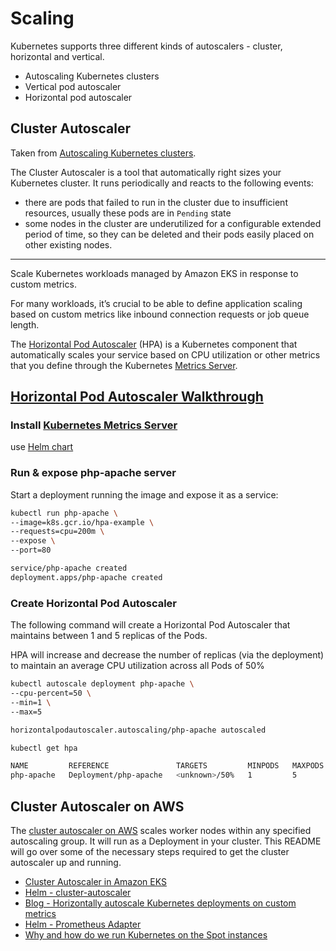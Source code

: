 # Scaling

Kubernetes supports three different kinds of autoscalers - cluster, horizontal and vertical.

* Autoscaling Kubernetes clusters
* Vertical pod autoscaler
* Horizontal pod autoscaler

## Cluster Autoscaler

Taken from [Autoscaling Kubernetes clusters][12].

The Cluster Autoscaler is a tool that automatically right sizes your Kubernetes cluster. It runs periodically and reacts to the following events:

* there are pods that failed to run in the cluster due to insufficient resources, usually these pods are in `Pending` state
* some nodes in the cluster are underutilized for a configurable extended period of time, so they can be deleted and their pods easily placed on other existing nodes.

--------------------
Scale Kubernetes workloads managed by Amazon EKS in response to custom metrics.

For many workloads, it’s crucial to be able to define application scaling based
on custom metrics like inbound connection requests or job queue length. 

The [Horizontal Pod Autoscaler][2] (HPA) is a Kubernetes component that automatically
scales your service based on CPU utilization or other metrics that you define
through the Kubernetes [Metrics Server][3].

## [Horizontal Pod Autoscaler Walkthrough][4]


### Install [Kubernetes Metrics Server][5]

use [Helm chart][6]

### Run & expose php-apache server

Start a deployment running the image and expose it as a service:
```sh
kubectl run php-apache \
--image=k8s.gcr.io/hpa-example \
--requests=cpu=200m \
--expose \
--port=80

service/php-apache created
deployment.apps/php-apache created
```

### Create Horizontal Pod Autoscaler

The following command will create a Horizontal Pod Autoscaler that maintains
between 1 and 5 replicas of the Pods. 

HPA will increase and decrease the number of replicas (via the deployment) to
maintain an average CPU utilization across all Pods of 50% 

```sh
kubectl autoscale deployment php-apache \
--cpu-percent=50 \
--min=1 \
--max=5

horizontalpodautoscaler.autoscaling/php-apache autoscaled
```

```sh
kubectl get hpa

NAME         REFERENCE               TARGETS         MINPODS   MAXPODS   REPLICAS   AGE
php-apache   Deployment/php-apache   <unknown>/50%   1         5         0          24s
```


## Cluster Autoscaler on AWS

The [cluster autoscaler on AWS][7] scales worker nodes within any specified autoscaling group. It will run as a Deployment in your cluster. This README will go over some of the necessary steps required to get the cluster autoscaler up and running.

* [Cluster Autoscaler in Amazon EKS][8]
* [Helm - cluster-autoscaler][9]
* [Blog - Horizontally autoscale Kubernetes deployments on custom metrics][10]
* [Helm - Prometheus Adapter][11]
* [Why and how do we run Kubernetes on the Spot instances][13]

[1]:https://aws.amazon.com/blogs/opensource/horizontal-pod-autoscaling-eks/
[2]:https://kubernetes.io/docs/tasks/run-application/horizontal-pod-autoscale/
[3]:https://kubernetes.io/docs/tasks/debug-application-cluster/core-metrics-pipeline/#metrics-server
[4]:https://kubernetes.io/docs/tasks/run-application/horizontal-pod-autoscale-walkthrough/
[5]:https://github.com/kubernetes-incubator/metrics-server/
[6]:https://github.com/helm/charts/tree/master/stable/metrics-server
[7]:https://github.com/kubernetes/autoscaler/blob/master/cluster-autoscaler/cloudprovider/aws/README.md#cluster-autoscaler-on-aws
[8]:https://medium.com/@alejandro.millan.frias/cluster-autoscaler-in-amazon-eks-d9f787176519
[9]:https://github.com/helm/charts/tree/master/stable/cluster-autoscaler
[10]:https://banzaicloud.com/blog/k8s-horizontal-pod-autoscaler/
[11]:https://github.com/helm/charts/tree/master/stable/prometheus-adapter
[12]:https://banzaicloud.com/blog/k8s-cluster-autoscaler/
[13]:https://medium.com/preply-engineering/why-and-how-do-we-run-kubernetes-on-the-spot-instances-c88d32fb9df3